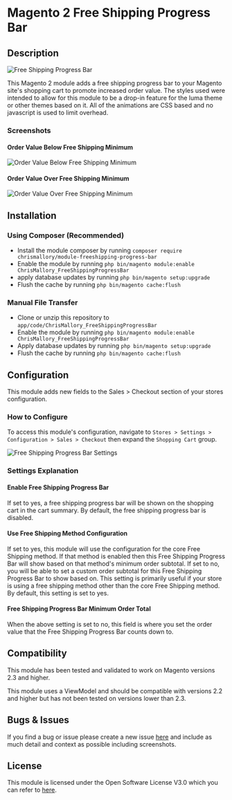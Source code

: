 # Magento 2 Free Shipping Progress Bar

## Description
![Free Shipping Progress Bar](https://i.postimg.cc/jdcX2Fsn/Screen-Shot-2021-02-02-at-11-12-26-AM.png)

This Magento 2 module adds a free shipping progress bar to your Magento site's shopping cart to promote increased order value. The styles used were intended to allow for this module to be a drop-in feature for the luma theme or other themes based on it. All of the animations are CSS based and no javascript is used to limit overhead.

### Screenshots

#### Order Value Below Free Shipping Minimum
![Order Value Below Free Shipping Minimum](https://i.postimg.cc/26ndDHc6/Screen-Shot-2021-02-02-at-11-27-08-AM.png)

#### Order Value Over Free Shipping Minimum
![Order Value Over Free Shipping Minimum](https://i.postimg.cc/J7qJ5HS9/Screen-Shot-2021-02-02-at-11-27-38-AM.png)

## Installation

### Using Composer (Recommended)
 - Install the module composer by running `composer require chrismallory/module-freeshipping-progress-bar`
 - Enable the module by running `php bin/magento module:enable ChrisMallory_FreeShippingProgressBar`
 - apply database updates by running `php bin/magento setup:upgrade`
 - Flush the cache by running `php bin/magento cache:flush`

### Manual File Transfer
- Clone or unzip this repository to `app/code/ChrisMallory_FreeShippingProgressBar`
- Enable the module by running `php bin/magento module:enable ChrisMallory_FreeShippingProgressBar`
- Apply database updates by running `php bin/magento setup:upgrade`
- Flush the cache by running `php bin/magento cache:flush`

## Configuration
This module adds new fields to the Sales > Checkout section of your stores configuration.

### How to Configure
To access this module's configuration, navigate to `Stores > Settings > Configuration > Sales > Checkout` then expand the `Shopping Cart` group.

![Free Shipping Progress Bar Settings](https://i.postimg.cc/9Xd38Cp3/Screen-Shot-2021-02-02-at-11-44-50-AM.png)

### Settings Explanation

#### Enable Free Shipping Progress Bar
If set to yes, a free shipping progress bar will be shown on the shopping cart in the cart summary. By default, the free shipping progress bar is disabled.

#### Use Free Shipping Method Configuration
If set to yes, this module will use the configuration for the core Free Shipping method. If that method is enabled then this Free Shipping Progress Bar will show based on that method's minimum order subtotal. If set to no, you will be able to set a custom order subtotal for this Free Shipping Progress Bar to show based on. This setting is primarily useful if your store is using a free shipping method other than the core Free Shipping method. By default, this setting is set to yes.

#### Free Shipping Progress Bar Minimum Order Total
When the above setting is set to no, this field is where you set the order value that the Free Shipping Progress Bar counts down to.

## Compatibility
This module has been tested and validated to work on Magento versions 2.3 and higher.

This module uses a ViewModel and should be compatible with versions 2.2 and higher but has not been tested on versions lower than 2.3.

## Bugs & Issues
If you find a bug or issue please create a new issue [here](https://github.com/christophermallory/magento2-freeshipping-progress-bar/issues) and include as much detail and context as possible including screenshots.

## License
This module is licensed under the Open Software License V3.0 which you can refer to [here](LICENSE.txt).
